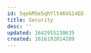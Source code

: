 ```yaml
---
id: 5qokMSe5qhYlt46VG14ED
title: Security
desc: ''
updated: 1642955230635
created: 1616192014289
---
```


